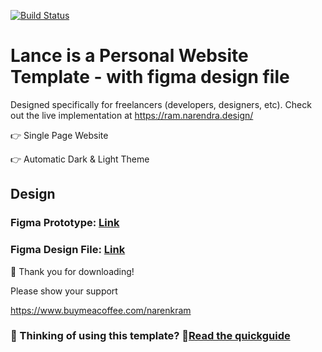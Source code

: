 [![Build Status](https://app.travis-ci.com/narenkram/PersonalWebsiteTemplate.svg?branch=master)](https://app.travis-ci.com/narenkram/PersonalWebsiteTemplate)
# Lance is a Personal Website Template - with figma design file
Designed specifically for freelancers (developers, designers, etc). Check out the live implementation at https://ram.narendra.design/

👉 Single Page Website

👉 Automatic Dark & Light Theme

## Design

### Figma Prototype: [Link](https://www.figma.com/proto/pyQ2QKoY4zdvRSnxN1Qbha/Freelancer-Website-Design?page-id=0%3A1&node-id=4%3A8&viewport=398%2C48%2C0.22&scaling=min-zoom&starting-point-node-id=4%3A8)
### Figma Design File: [Link](https://www.figma.com/community/file/1013537793691755947/Freelancer-Website-Design-%7C-Personal-Website-Design---with-source-code)


🙏 Thank you for downloading!

Please show your support 

https://www.buymeacoffee.com/narenkram

### 🤔 Thinking of using this template? 🚀[Read the quickguide](./pages/README.md)
